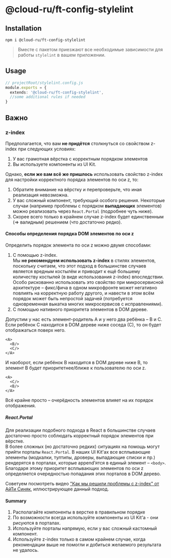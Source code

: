 # @cloud-ru/ft-config-stylelint

## Installation
`npm i @cloud-ru/ft-config-stylelint`
>
> Вместе с пакетом приезжают все необходимые зависимости для работы `stylelint` в вашем приложении.

## Usage
```ts
// projectRoot/stylelint.config.js
module.exports = {
  extends: '@cloud-ru/ft-config-stylelint',
  //some additional rules if needed
}
```

## Важно

### z-index
Предполагается, что вам **не придётся** столкнуться со свойством z-index при следующих условиях:
1. У вас грамотная вёрстка с корректным порядком элементов
2. Вы используете компоненты из UI Kit. 

Однако, **если же вам всё же пришлось** использовать свойство z-index для настройки корректного порядка элементов по оси z, то:
1. Обратите внимание на вёрстку и перепроверьте, что иная реализация невозможна.
2. У вас сложный компонент, требующий особого решения. Некоторые случаи (например проблемы с порядком **выпадающих** элементов) можно реализовать через `React.Portal` (подробнее чуть ниже). 
3. Скорее всего только в крайнем случае z-index будет единственным (=> валидным) решением (что достаточно редко).  
  
#### Способы определения порядка DOM элементов по оси z
Определить порядок элемента по оси z можно двумя способами:
1. С помощью z-index.  
Мы **не рекомендуем использовать z-index** в стилях элементов, поскольку считаем, что этот подход в большинстве случаев является вредным костылём и приводит к ещё большему количеству костылей (в виде использования z-index) впоследствии. Особо рискованно использовать это свойство при микросервисной архитектуре – фикс/фича в одном микрофронте может негативно повлиять на корректную работу другого, и навести в этом всём порядок может быть непростой задачей (потребуется одновременная выкатка многих микросервисов с исправлениями).  
2. С помощью нативного приоритета элементов в DOM дереве.  
 
Допустим у нас есть элемент-родитель А и у него два ребёнка – B и C. Если ребёнок C находится в DOM дереве ниже соседа (С), то он будет отображаться поверх него.
```
<A>
  <B/>
  <C/>
</A>  
```

И наоборот, если ребёнок B находится в DOM дереве ниже B, то элемент B будет приоритетнее/ближе к пользователю по оси z.  
```
<A>
  <C/>
  <B/>
</A>  
```
Всё крайне просто – очерёдность элементов влияет на их порядок отображения.

##### React.Portal
Для реализации подобного подхода в React в большинстве случаев достаточно просто соблюдать корректный порядок элементов при вёрстке.  
В более сложных (но достаточно редких) ситуациях на помощь могут прийти порталы `React.Portal`. В наших UI Kit'ах все всплывающие элементы (модкалки, тултипы, дроверы, выпадающие списки и пр.) рендерятся в порталах, которые append’ятся в единый элемент – `<body>`. Благодаря этому приоритет всплывающих элементов по оси z определяется очередностью попадания этих порталов в DOM дерево. 

Советуем посмотреть видео ["Как мы решили проблемы с z-index" от АйТи Синяк](https://youtu.be/w4CPbE_efWw), иллюстрирующее данный подход.

#### Summary
1. Располагайте компоненты в верстке в правильном порядке
2. По возможности всегда используйте компоненты из UI Kit'а - они рисуются в порталах.
3. Используйте порталы напрямую, если у вас сложный кастомный компонент.
4. Используйте z-index только в самом крайнем случае, когда рекомендации выше не помогли и добиться желаемого результата не удалось.
